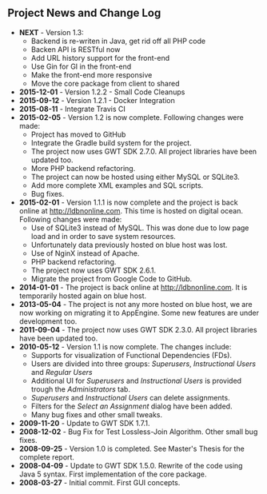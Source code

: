 ## Project News and Change Log
* **NEXT** - Version 1.3:
    * Backend is re-writen in Java, get rid off all PHP code
    * Backen API is RESTful now
    * Add URL history support for the front-end
    * Use Gin for GI in the front-end
    * Make the front-end more responsive
    * Move the core package from client to shared
* **2015-12-01** - Version 1.2.2 - Small Code Cleanups
* **2015-09-12** - Version 1.2.1 - Docker Integration
* **2015-08-11** - Integrate Travis CI
* **2015-02-05** - Version 1.2 is now complete. Following changes were made:
    * Project has moved to GitHub
    * Integrate the Gradle build system for the project.
    * The project now uses GWT SDK 2.7.0. All project libraries have been updated too.
    * More PHP backend refactoring.
    * The project can now be hosted using either MySQL or SQLite3.
    * Add more complete XML examples and SQL scripts.
    * Bug fixes.
* **2015-02-01** - Version 1.1.1 is now complete and the project is back online at http://ldbnonline.com. This time is hosted on digital ocean. Following changes were made:
    * Use of SQLite3 instead of MySQL. This was done due to low page load and in order to save system resources.
    * Unfortunately data previously hosted on blue host was lost.
    * Use of NginX instead of Apache.
    * PHP backend refactoring.
    * The project now uses GWT SDK 2.6.1.
    * Migrate the project from Google Code to GitHub.
* **2014-01-01** - The project is back online at http://ldbnonline.com. It is temporarily hosted again on blue host.
* **2013-05-04** - The project is not any more hosted on blue host, we are now working on migrating it to AppEngine. Some new features are under development too.
* **2011-09-04** - The project now uses GWT SDK 2.3.0. All project libraries have been updated too.
* **2010-05-12** - Version 1.1 is now complete. The changes include:
    * Supports for visualization of Functional Dependencies (FDs). 
    * Users are divided into three groups: _Superusers_, _Instructional Users_ and _Regular Users_
    * Additional UI for _Superusers_ and _Instructional Users_ is provided trough the _Administrators_ tab.
    * _Superusers_ and _Instructional Users_ can delete assignments.
    * Filters for the _Select an Assignment_ dialog have been added.
    * Many bug fixes and other small tweaks.
* **2009-11-20** - Update to GWT SDK 1.7.1.
* **2008-12-02** - Bug Fix for Test Lossless-Join Algorithm. Other small bug fixes.
* **2008-09-25** - Version 1.0 is completed. See Master's Thesis for the complete report.
* **2008-04-09** - Update to GWT SDK 1.5.0. Rewrite of the code using Java 5 syntax. First implementation of the core package. 
* **2008-03-27** - Initial commit. First GUI concepts.
